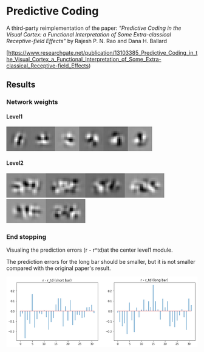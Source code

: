 # Predictive Coding

A third-party reimplementation of the paper: *"Predictive Coding in the Visual Cortex: a Functional Interpretation of Some Extra-classical Receptive-field Effects"* by Rajesh P. N. Rao and Dana H. Ballard

[https://www.researchgate.net/publication/13103385_Predictive_Coding_in_the_Visual_Cortex_a_Functional_Interpretation_of_Some_Extra-classical_Receptive-field_Effects)

## Results



### Network weights

#### Level1

![](docs/images/u1_00.png)![](docs/images/u1_04.png)![](docs/images/u1_07.png)![](docs/images/u1_12.png)![](docs/images/u1_17.png)![](docs/images/u1_21.png)


#### Level2
![](docs/images/u2_001.png)![](docs/images/u2_009.png)![](docs/images/u2_015.png)![](docs/images/u2_036.png)![](docs/images/u2_080.png)![](docs/images/u2_122.png)



### End stopping

Visualing the prediction errors (r - r^td)at the center level1 module.

The prediction errors for the long bar should be smaller, but it is not smaller compared with the original paper's result.



![end_stopping](docs/figures/end_stopping.png)

